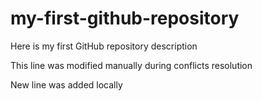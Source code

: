 # my-first-github-repository
Here is my first GitHub repository description

This line was modified manually during conflicts resolution

New line was added locally